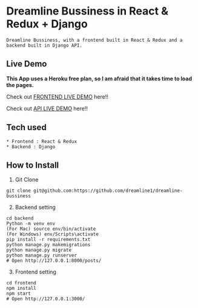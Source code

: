 # Dreamline Bussiness in React & Redux + Django

```
Dreamline Bussiness, with a frontend built in React & Redux and a backend built in Django API.
```

## Live Demo

**This App uses a Heroku free plan, so I am afraid that it takes time to load the pages.**

Check out [FRONTEND LIVE DEMO](https://dreamline-frontend-prod.herokuapp.com/) here!!

Check out [API LIVE DEMO](https://dreamline-backend-prod.herokuapp.com/) here!!

## Tech used

```
* Frontend : React & Redux
* Backend : Django
```

## How to Install

1. Git Clone

```
git clone git@github.com:https://github.com/dreamline1/dreamline-bussiness

```

2. Backend setting

```
cd backend
Python -m venv env
(For Mac) source env/bin/activate
(For Windows) env/Scripts\activate
pip install -r requirements.txt
python manage.py makemigrations
python manage.py migrate
python manage.py runserver
# Open http://127.0.0.1:8000/posts/
```

3. Frontend setting

```
cd frontend
npm install
npm start
# Open http://127.0.0.1:3000/
```
